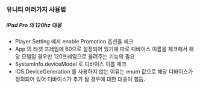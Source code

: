 ### 유니티 여러가지 사용법

##### iPad Pro 의 120hz 대응 
- Player Setting 에서 enable Promotion 옵션을 체크
- App 의 타겟 프레임에 60으로 설정되어 있기에 따로 디바이스 이름을 체크해서 해당 모델일 경우만 120프레임으로 올려주는 기능의 필요
- SystemInfo.deviceModel 로 디바이스 이름 체크 
- IOS.DeviceGeneration 를 사용하지 않는 이유는 enum 값으로 해당 디바이스가 정의되어 있어 디바이스가 추가 될 경우에 대한 대응이 힘듬. 

